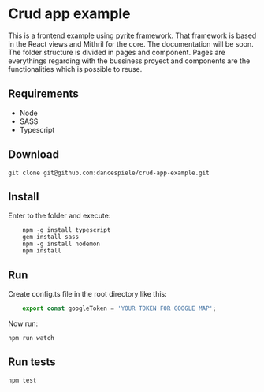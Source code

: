 # Crud app example

This is a frontend example using [pyrite framework](https://github.com/pyrite-framework/pyrite). That framework is based in the React views and Mithril for the core. The documentation will be soon.
The folder structure is divided in pages and component. Pages are everythings regarding with the bussiness proyect and components are the functionalities which is possible to reuse.


## Requirements

* Node
* SASS
* Typescript

## Download

`git clone git@github.com:dancespiele/crud-app-example.git`

## Install

Enter to the folder and execute:

```
    npm -g install typescript
    gem install sass
    npm -g install nodemon
    npm install
```

## Run

Create config.ts file in the root directory like this:
```typescript
    export const googleToken = 'YOUR TOKEN FOR GOOGLE MAP';
```


Now run:

`npm run watch`

## Run tests

`npm test`
